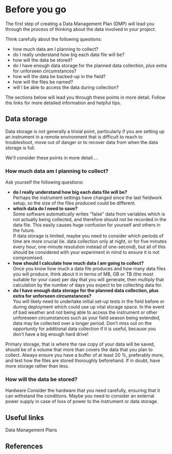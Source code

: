 # Before you go #

The first step of creating a Data Management Plan (DMP) will lead you through the process of thinking about the data involved in your project.

Think carefully about the following questions:

* how much data am I planning to collect?
* do I really understand how big each data file will be?
* how will the data be stored?
* do I have enough data storage for the planned data collection, plus extra for unforseen circumstances?
* how will the data be backed-up in the field?
* how will the files be named?
* will I be able to access the data during collection?

The sections below will lead you through these points in more detail. Follow the links for more detailed information and helpful tips.

## Data storage ##

Data storage is not generally a trivial point, particularly if you are setting up an instrument in a remote environment that is difficult to reach to troubleshoot, move out of danger or to recover data from when the data storage is full.

We'll consider these points in more detail....

### How much data am I planning to collect? ###

Ask yourself the following questions: 
* **do I really understand how big each data file will be?**  
    Perhaps the instrument settings have changed since the last fieldwork setup, so the size of the files produced could be different.
* **which data do I need to save?**  
    Some software automatically writes "false" data from variables which is not actually being collected, and therefore should not be recorded in the data file. This easily causes huge confusion for yourself and others in the future.  
    If data storage is limited, maybe you need to consider which periods of time are more crucial (ie. data collection only at night, or for five minutes every hour, one-minute resolution instead of one-second), but all of this should be considered with your experiment in mind to ensure it is not compromised.
* **how should I calculate how much data I am going to collect?**  
    Once you know how much a data file produces and how many data files you will produce, think about it in terms of MB, GB or TB (the most suitable for your case) per day that you will generate, then multiply that calculation by the number of days you expect to be collecting data for.
* **do I have enough data storage for the planned data collection, plus extra for unforseen circumstances?**  
    You will likely need to undertake initial set-up tests in the field before or during deployment which could use up vital storage space. In the event of bad weather and not being able to access the instrument or other unforeseen circumstances such as your field season being extended, data may be collected over a longer period. Don't miss out on the opportunity for additional data collection if it is useful, because you don't have a big enough hard drive!

Primary storage, that is where the raw copy of your data will be saved, should be of a volume that more than covers the data that you plan to collect. Always ensure you have a buffer of at least 20 %, preferably more, and test how the files are stored thoroughly beforehand. If in doubt, have more storage rather than less.

### How will the data be stored? ###

Hardware Consider the hardware that you need carefully, ensuring that it can withstand the conditions. Maybe you need to consider an external power supply in case of loss of power to the instrument or data storage.

## Useful links ##

Data Management Plans

## References